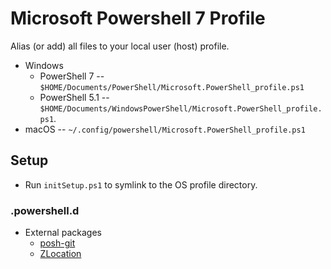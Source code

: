 # Microsoft Powershell 7 Profile

Alias (or add) all files to your local user (host) profile.
- Windows
  - PowerShell 7 -- `$HOME/Documents/PowerShell/Microsoft.PowerShell_profile.ps1`
  - PowerShell 5.1 -- `$HOME/Documents/WindowsPowerShell/Microsoft.PowerShell_profile.ps1`.
- macOS -- `~/.config/powershell/Microsoft.PowerShell_profile.ps1`


## Setup

- Run `initSetup.ps1` to symlink to the OS profile directory.


### .powershell.d

- External packages
    - [posh-git](https://github.com/dahlbyk/posh-git)
    - [ZLocation](https://github.com/vors/ZLocation)
